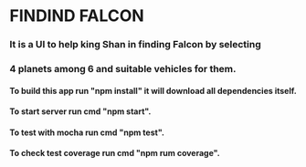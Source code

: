 # FINDIND FALCON

### It is a UI to help king Shan in finding Falcon by selecting
### 4 planets among 6 and suitable vehicles for them.
#### To build this app run "npm install" it will download all dependencies itself.
#### To start server run cmd "npm start".
#### To test with mocha run cmd "npm test".
#### To check test coverage run cmd "npm rum coverage".

